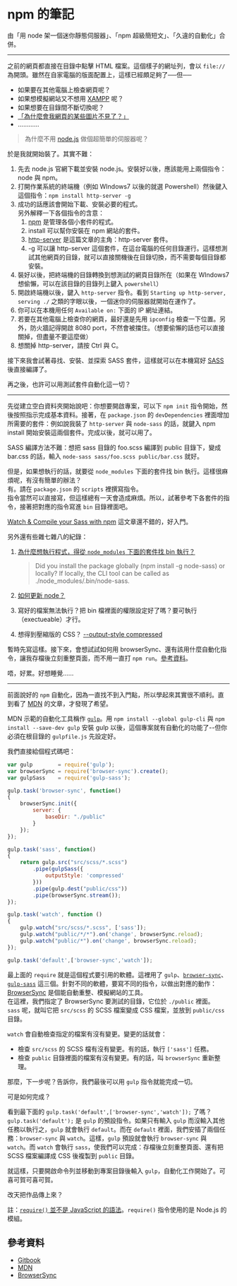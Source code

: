 # npm 的筆記

由「用 node 架一個迷你靜態伺服器」、「npm 超級簡短文」、「久違的自動化」合併。

---

之前的網頁都直接在目錄中點擊 HTML 檔案。這個樣子的網址列，會以 `file://` 為開頭。雖然在自家電腦的版面配置上，這樣已經頗足夠了──但──

* 如果要在其他電腦上檢查網頁呢？
* 如果想模擬網站又不想用 [XAMPP](https://www.apachefriends.org/zh_tw/) 呢？
* 如果想要在目錄間不斷切換呢？
* [「為什麼會我網頁的某些圖片不見了？」](https://developer.mozilla.org/zh-TW/docs/Web/HTTP/Access_control_CORS)
* …………

> 為什麼不用 [node.js](https://nodejs.org) 做個超簡單的伺服器呢？

於是我就開始裝了。其實不難：

1. 先去 node.js 官網下載並安裝 node.js。安裝好以後，應該能用上兩個指令：node 與 npm。
2. 打開作業系統的終端機（例如 WIndows7 以後的就選 Powershell）然後鍵入這個指令：`npm install http-server -g`
3. 成功的話應該會開始下載、安裝必要的程式。  
    另外解釋一下各個指令的含意：
    1. [npm](https://www.npmjs.com/) 是管理各個小套件的程式。
    2. install 可以幫你安裝在 npm 網站的套件。
    3. [http-server](https://www.npmjs.com/package/http-server) 是這篇文章的主角：http-server 套件。
    4. \-g 可以讓 http-server 這個套件，在這台電腦的任何目錄運行。這樣想測試其他網頁的目錄，就可以直接關機後在目錄切換，而不需要每個目錄都安裝。
4. 裝好以後，把終端機的目錄轉換到想測試的網頁目錄所在（如果在 WIndows7 想偷懶，可以在該目錄的目錄列上鍵入 `powershell`）
5. 開啟終端機以後，鍵入 `http-server` 指令。看到 `Starting up http-server, serving ./` 之類的字眼以後，一個迷你的伺服器就開始在運作了。
6. 你可以在本機用任何 `Available on:` 下面的 IP 網址連結。
7. 若要在其他電腦上檢查你的網頁，最好還是先用 `ipconfig` 檢查一下位置。另外，防火牆記得開啟 8080 port，不然會被擋住。（想要偷懶的話也可以直接關掉，但盡量不要這麼做）
8. 想關掉 http-server，請按 Ctrl 與 C。

接下來我會試著尋找、安裝、並探索 SASS 套件，這樣就可以在本機寫好 [SASS](http://sass-lang.com/) 後直接編譯了。

再之後，也許可以用測試套件自動化這一切？

---

先從建立空白資料夾開始說吧：你想要開啟專案，可以下 `npm init` 指令開始，然後按照指示完成基本資料。接著，在 `package.json` 的 `devDependencies` 裡面增加所需要的套件：例如說我裝了 `http-server` 與 `node-sass` 的話，就鍵入 npm install 開始安裝這兩個套件。完成以後，就可以用了。

SASS 編譯方法不難：想把 sass 目錄的 foo.scss 編譯到 public 目錄下，變成 bar.css 的話，輸入 `node-sass sass/foo.scss public/bar.css` 就好。

但是，如果想執行的話，就要從 `node_modules` 下面的套件找 bin 執行。這樣很麻煩呢，有沒有簡單的辦法？  
有。請在 `package.json` 的 `scripts` 裡撰寫指令。  
指令當然可以直接寫，但這樣總有一天會造成麻煩。所以，試著參考下各套件的指令，接著把對應的指令寫進 `bin` 目錄裡面吧。

[Watch & Compile your Sass with npm](https://medium.com/@brianhan/watch-compile-your-sass-with-npm-9ba2b878415b) 這文章還不錯的，好入門。

另外還有些雜七雜八的紀錄：

1. [為什麼想執行程式，得從 `node_modules` 下面的套件找 bin 執行？](https://stackoverflow.com/questions/39330727/node-sass-command-not-found-when-compiling)

    > Did you install the package globally (npm install -g node-sass) or locally? If locally, the CLI tool can be called as ./node\_modules/.bin/node-sass.

2. [如何更新 node？](http://eddychang.me/blog/16-javascript/58-nodes-update.html)
3. 寫好的檔案無法執行？把 bin 檔裡面的權限設定好了嗎？要可執行（exectueable）才行。
4. 想得到壓縮版的 CSS？ [\--output-style compressed](https://stackoverflow.com/questions/40579330/minify-css-with-node-sass)

暫時先寫這樣。接下來，會想試試如何用 browserSync、還有該用什麼自動化指令，讓我存檔後立刻重整頁面，而不用一直打 `npm run`。[參考資料](https://kejyuntw.gitbooks.io/gulp-learning-notes/content/plguins/Tool/Plugins-Tool-browser-sync.html)。

唔，好累。好想睡覺……

---

前面說好的 `npm` 自動化，因為一直找不到入門點，所以學起來其實很不順利。直到看了 [MDN](https://developer.mozilla.org/zh-TW/docs/Learn/Tools_and_testing/Cross_browser_testing/Automated_testing) 的文章，才發現了希望。

MDN 示範的自動化工具稱作 [`gulp`](http://gulpjs.com/)。用 `npm install --global gulp-cli` 與 `npm install --save-dev gulp` 安裝 gulp 以後，這個專案就有自動化的功能了--但你必須在根目錄的 `gulpfile.js` 先設定好。

我們直接給個程式碼吧：

```js
var gulp        = require('gulp');
var browserSync = require('browser-sync').create();
var gulpSass    = require('gulp-sass');

gulp.task('browser-sync', function()
{
    browserSync.init({
        server: {
            baseDir: "./public"
        }
    });
});

gulp.task('sass', function()
{
    return gulp.src("src/scss/*.scss")
        .pipe(gulpSass({
            outputStyle: 'compressed'
        }))
        .pipe(gulp.dest("public/css"))
        .pipe(browserSync.stream());
});

gulp.task('watch', function ()
{
    gulp.watch("src/scss/*.scss", ['sass']);
    gulp.watch("public/*/*").on('change', browserSync.reload);
    gulp.watch("public/*").on('change', browserSync.reload);
});

gulp.task('default',['browser-sync','watch']);
```

最上面的 `require` 就是這個程式要引用的軟體。這裡用了 `gulp`、[`browser-sync`](https://www.npmjs.com/package/browser-sync)、[`gulp-sass`](https://www.npmjs.com/package/gulp-sass) 這三個。針對不同的軟體，要寫不同的指令，以做出對應的動作：[BrowserSync](https://browsersync.io/) 是個能自動重整、模擬網站的工具。  
在這裡，我們指定了 BrowserSync 要測試的目錄，它位於 `./public` 裡面。  
`sass` 呢，就叫它把 `src/scss` 的 SCSS 檔案變成 CSS 檔案，並放到 `public/css` 目錄。

`watch` 會自動檢查指定的檔案有沒有變更。變更的話就會：

* 檢查 `src/scss` 的 SCSS 檔有沒有變更。有的話，執行 `['sass']` 任務。
* 檢查 `public` 目錄裡面的檔案有沒有變更。有的話，叫 `browserSync` 重新整理。

那麼，下一步呢？告訴你，我們最後可以用 `gulp` 指令就能完成一切。

可是如何完成？

看到最下面的 `gulp.task('default',['browser-sync','watch']);` 了嗎？`gulp.task('default');` 是 `gulp` 的預設指令。如果只有輸入 `gulp` 而沒輸入其他任務以執行之，`gulp` 就會執行 `default`。而在 `default` 裡面，我們安插了兩個任務：`browser-sync` 與 `watch`。這樣，`gulp` 預設就會執行 `browser-sync` 與 `watch`。而 `watch` 會執行 `sass`，使我們可以完成：存檔後立刻重整頁面、還有把 SCSS 檔案編譯成 CSS 後複製到 `public` 目錄。

就這樣，只要開啟命令列並移動到專案目錄後輸入 `gulp`，自動化工作開始了。可喜可賀可喜可賀。

改天把作品傳上來？

註：[`require()` 並不是 JavaScript 的語法](https://stackoverflow.com/questions/9901082/what-is-this-javascript-require)。`require()` 指令使用的是 Node.js 的模組。

## 參考資料

* [Gitbook](https://kejyuntw.gitbooks.io/gulp-learning-notes/plguins/CSS/Plugins-CSS-gulp-sass.html)
* [MDN](https://developer.mozilla.org/zh-TW/docs/Learn/Tools_and_testing/Cross_browser_testing/Automated_testing)
* [BrowserSync](https://browsersync.io/docs/gulp%22%22)
